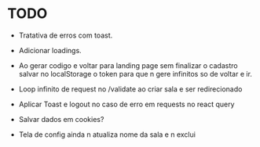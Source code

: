 # TODO

- Tratativa de erros com toast.

- Adicionar loadings.

- Ao gerar codigo e voltar para landing page sem finalizar o cadastro salvar no localStorage o token para que n gere
  infinitos so de voltar e ir.

- Loop infinito de request no /validate ao criar sala e ser redirecionado

- Aplicar Toast e logout no caso de erro em requests no react query

- Salvar dados em cookies?

- Tela de config ainda n atualiza nome da sala e n exclui